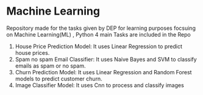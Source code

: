 # Machine Learning
Repository made for the tasks given by DEP for learning purposes focsuing on Machine Learning(ML) , Python
4 main Tasks are included in the Repo
1) House Price Prediction Model: It uses Linear Regression to predict house prices.
2) Spam no spam Email Classifier: It uses Naive Bayes and SVM to classify emails as spam or no spam.
3) Churn Prediction Model: It uses Linear Regression and Random Forest models to predict customer churn.
4) Image Classifier Model: It uses Cnn to process and classify images
